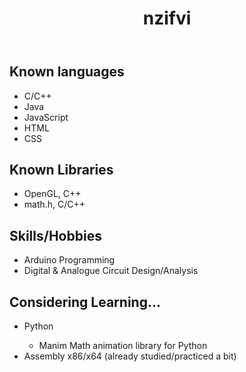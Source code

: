 <!DOCTYPE = html>
<html>
  <head>
    <link href="https://cdn.jsdelivr.net/npm/bootstrap@5.3.3/dist/css/bootstrap.min.css" rel="stylesheet">
  </head>
  <body>
    <header>
      <h1>nzifvi</h1>
    </header>
    <section>
      <h2>Known languages</h2>
      <ul>
        <li>C/C++</li></li>
        <li>Java</li>
        <li>JavaScript</li>
        <li>HTML</li>
        <li>CSS</li>
      </ul>
      <h2>Known Libraries</h2>
      <ul>
        <li>OpenGL, C++</li>
        <li>math.h, C/C++</li>
      </ul>
      <h2>Skills/Hobbies</h2>
      <ul>
        <li>Arduino Programming</li>
        <li>Digital & Analogue Circuit Design/Analysis</li>
      </ul>
      <h2>Considering Learning...</h2>
      <ul>
        <li>Python</li>
        <ul>
          <li>Manim Math animation library for Python</li>
        </ul>
        <li>Assembly x86/x64 (already studied/practiced a bit)</li>
      </ul>
    </section>
  </body>
</html>

